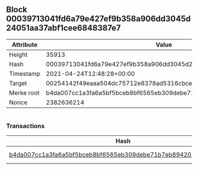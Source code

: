 ## Block 00039713041fd6a79e427ef9b358a906dd3045d24051aa37abf1cee6848387e7

Attribute | Value
--- | ---
Height | 35913
Hash | 00039713041fd6a79e427ef9b358a906dd3045d24051aa37abf1cee6848387e7
Timestamp | 2021-04-24T12:48:28+00:00
Target | 00254142f49eaaa504dc75712e8378ad5316cbcead634704b3734b6271167cc4
Merke root | b4da007cc1a3fa6a5bf5bceb8bf6565eb309debe71b7eb8942046cc0c8f3b1ea
Nonce | 2382636214

```

```

### Transactions

Hash | Amount
--- | ---
[b4da007cc1a3fa6a5bf5bceb8bf6565eb309debe71b7eb8942046cc0c8f3b1ea](b4da007cc1a3fa6a5bf5bceb8bf6565eb309debe71b7eb8942046cc0c8f3b1ea.md) | 10.00000000 SKEPTI 
